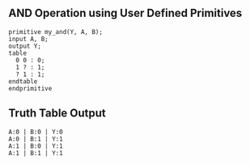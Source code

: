 ## AND Operation using User Defined Primitives
```
primitive my_and(Y, A, B);
input A, B;
output Y;
table
  0 0 : 0;
  1 ? : 1;
  ? 1 : 1;
endtable
endprimitive
```
## Truth Table Output
```
A:0 | B:0 | Y:0
A:0 | B:1 | Y:1
A:1 | B:0 | Y:1
A:1 | B:1 | Y:1
```
